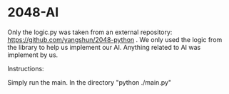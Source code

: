 # 2048-AI

Only the logic.py was taken from an external repository: https://github.com/yangshun/2048-python .
We only used the logic from the library to help us implement our AI. Anything related to AI was implement by us.

Instructions:

Simply run the main. In the directory "python ./main.py"
